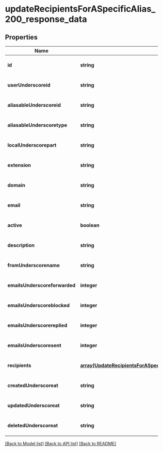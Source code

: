 # updateRecipientsForASpecificAlias_200_response_data

## Properties
Name | Type | Description | Notes
------------ | ------------- | ------------- | -------------
**id** | **string** |  | [optional] [default to null]
**userUnderscoreid** | **string** |  | [optional] [default to null]
**aliasableUnderscoreid** | **string** |  | [optional] [default to null]
**aliasableUnderscoretype** | **string** |  | [optional] [default to null]
**localUnderscorepart** | **string** |  | [optional] [default to null]
**extension** | **string** |  | [optional] [default to null]
**domain** | **string** |  | [optional] [default to null]
**email** | **string** |  | [optional] [default to null]
**active** | **boolean** |  | [optional] [default to null]
**description** | **string** |  | [optional] [default to null]
**fromUnderscorename** | **string** |  | [optional] [default to null]
**emailsUnderscoreforwarded** | **integer** |  | [optional] [default to null]
**emailsUnderscoreblocked** | **integer** |  | [optional] [default to null]
**emailsUnderscorereplied** | **integer** |  | [optional] [default to null]
**emailsUnderscoresent** | **integer** |  | [optional] [default to null]
**recipients** | [**array[UpdateRecipientsForASpecificAlias200ResponseDataRecipientsInner]**](UpdateRecipientsForASpecificAlias200ResponseDataRecipientsInner.md) |  | [optional] [default to null]
**createdUnderscoreat** | **string** |  | [optional] [default to null]
**updatedUnderscoreat** | **string** |  | [optional] [default to null]
**deletedUnderscoreat** | **string** |  | [optional] [default to null]

[[Back to Model list]](../README.md#documentation-for-models) [[Back to API list]](../README.md#documentation-for-api-endpoints) [[Back to README]](../README.md)


